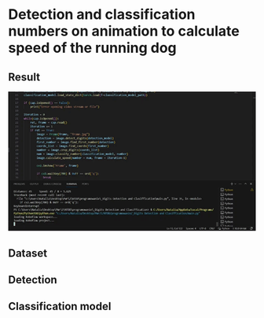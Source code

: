 # Detection and classification numbers on animation to calculate speed of the running dog
## Result
![](https://github.com/NataliaNadolna/Digits-detection-and-classification/blob/main/result.gif)

## Dataset

## Detection

## Classification model
